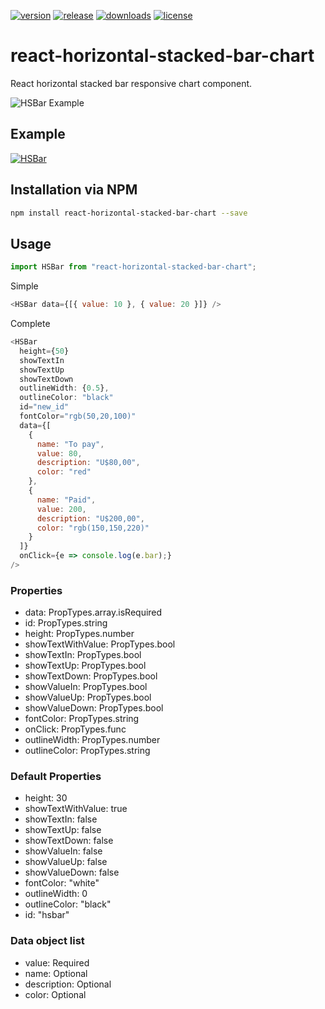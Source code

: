 [![version](https://img.shields.io/npm/v/react-horizontal-stacked-bar-chart.svg?style=flat-square)](https://www.npmjs.com/package/react-horizontal-stacked-bar-chart)
[![release](https://img.shields.io/github/release/ricardodorosario/react-horizontal-stacked-bar-chart.svg?style=flat-square)](https://github.com/ricardodorosario/react-horizontal-stacked-bar-chart)
[![downloads](https://img.shields.io/npm/dt/react-horizontal-stacked-bar-chart.svg?style=flat-square)](https://npm-stat.com/charts.html?package=react-horizontal-stacked-bar-chart&from=2018-12-17)
[![license](https://img.shields.io/github/license/ricardodorosario/react-horizontal-stacked-bar-chart.svg?style=flat-square)](http://opensource.org/licenses/MIT)

# react-horizontal-stacked-bar-chart

React horizontal stacked bar responsive chart component.

![HSBar Example](https://github.com/ricardodorosario/react-horizontal-stacked-bar-chart/blob/master/images/example.png)

## Example

[![HSBar](https://codesandbox.io/static/img/play-codesandbox.svg)](https://codesandbox.io/s/9k2jqjr9y)

## Installation via NPM

```bash
npm install react-horizontal-stacked-bar-chart --save
```

## Usage

```js
import HSBar from "react-horizontal-stacked-bar-chart";
```

Simple

```js
<HSBar data={[{ value: 10 }, { value: 20 }]} />
```

Complete

```js
<HSBar
  height={50}
  showTextIn
  showTextUp
  showTextDown
  outlineWidth: {0.5},
  outlineColor: "black"
  id="new_id"
  fontColor="rgb(50,20,100)"
  data={[
    {
      name: "To pay",
      value: 80,
      description: "U$80,00",
      color: "red"
    },
    {
      name: "Paid",
      value: 200,
      description: "U$200,00",
      color: "rgb(150,150,220)"
    }
  ]}
  onClick={e => console.log(e.bar);}
/>
```

### Properties

- data: PropTypes.array.isRequired
- id: PropTypes.string
- height: PropTypes.number
- showTextWithValue: PropTypes.bool
- showTextIn: PropTypes.bool
- showTextUp: PropTypes.bool
- showTextDown: PropTypes.bool
- showValueIn: PropTypes.bool
- showValueUp: PropTypes.bool
- showValueDown: PropTypes.bool
- fontColor: PropTypes.string
- onClick: PropTypes.func
- outlineWidth: PropTypes.number
- outlineColor: PropTypes.string

### Default Properties

- height: 30
- showTextWithValue: true
- showTextIn: false
- showTextUp: false
- showTextDown: false
- showValueIn: false
- showValueUp: false
- showValueDown: false
- fontColor: "white"
- outlineWidth: 0
- outlineColor: "black"
- id: "hsbar"

### Data object list

- value: Required
- name: Optional
- description: Optional
- color: Optional
